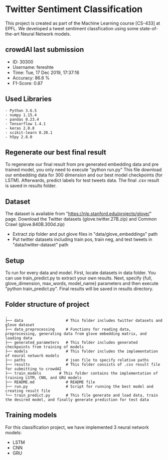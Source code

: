 # Twitter Sentiment Classification
This project is created as part of the Machine Learning course [CS-433] at EPFL. We developed a tweet sentiment classfication using some state-of-the-art Neural Network models.

## crowdAI last submission
- ID: 30300
- Username: fereshte
- Time: Tue, 17 Dec 2019, 17:37:16
- Accuracy: 86.6 %
- F1-Score: 0.87

## Used Libraries
```
- Python 3.6.5
- numpy 1.15.4
- pandas 0.23.4
- Tensorflow 1.4.1
- keras 2.0.8
- scikit-learn 0.20.1
- h5py 2.8.0
```

## Regenerate our best final result
To regenerate our final result from pre generated embedding data and pre trained model, you only need to execute "python run.py"
This file download our embedding data for 300 dimension and our best model checkpoints (for LSTM). Afterwards, predict labels for test tweets data. The final .csv result is saved in results folder.

## Dataset
The dataset is available from "https://nlp.stanford.edu/projects/glove/" page. Download the Twitter datasets (glove.twitter.27B.zip) and Common Crawl (glove.840B.300d.zip)
- Extract zip folder and put glove files in "data/glove_embeddings" path
- Put twitter datasets including train pos, train neg, and test tweets in "data/twitter-dataset" path

## Setup
To run for every data and model. First, locate datasets in data folder. You can use train_predict.py to extract your own results. Next, specify {full, glove_dimension, max_words, model_name} parameters and then execute "python train_predict.py". Final results will be saved in results directory.

## Folder structure of project
```
.
├── data                   # This folder includes twitter datasets and glove dataset
├── data_preprocessing     # Functions for reading data, preprocessing, generating data from glove embedding matrix, and loading data
├── generated_parameters   # This folder includes generated checkpoints from training of models
├── models                 # This folder includes the implementation of neural network models
├── paths                  # json file to specify relative paths
├── results                # This folder consists of .csv result file for submitting to crowdAI
├── train_models        # This folder contains the implementation of training LSTM, CNN, and GRU models
├── README.md              # README file
├── run.py                 # Script for running the best model and creating result file
└── train_predict.py       # This file generate and load data, train the desired model, and finally generate prediction for test data
```

## Training models
For this classification project, we have implemented 3 neural network models:
- LSTM
- CNN
- GRU


